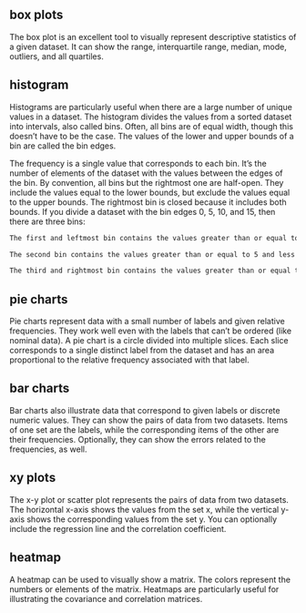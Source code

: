 ## box plots 
The box plot is an excellent tool to visually represent descriptive statistics of a given dataset. It can show the range, interquartile range, median, mode, outliers, and all quartiles. 

## histogram 
Histograms are particularly useful when there are a large number of unique values in a dataset. The histogram divides the values from a sorted dataset into intervals, also called bins. Often, all bins are of equal width, though this doesn’t have to be the case. The values of the lower and upper bounds of a bin are called the bin edges.

The frequency is a single value that corresponds to each bin. It’s the number of elements of the dataset with the values between the edges of the bin. By convention, all bins but the rightmost one are half-open. They include the values equal to the lower bounds, but exclude the values equal to the upper bounds. The rightmost bin is closed because it includes both bounds. If you divide a dataset with the bin edges 0, 5, 10, and 15, then there are three bins:
```sh 
The first and leftmost bin contains the values greater than or equal to 0 and less than 5.
```
```sh
The second bin contains the values greater than or equal to 5 and less than 10.
```
```sh
The third and rightmost bin contains the values greater than or equal to 10 and less than or equal to 15.
```

## pie charts
Pie charts represent data with a small number of labels and given relative frequencies. They work well even with the labels that can’t be ordered (like nominal data). A pie chart is a circle divided into multiple slices. Each slice corresponds to a single distinct label from the dataset and has an area proportional to the relative frequency associated with that label.

## bar charts 
Bar charts also illustrate data that correspond to given labels or discrete numeric values. They can show the pairs of data from two datasets. Items of one set are the labels, while the corresponding items of the other are their frequencies. Optionally, they can show the errors related to the frequencies, as well.

## xy plots 
The x-y plot or scatter plot represents the pairs of data from two datasets. The horizontal x-axis shows the values from the set x, while the vertical y-axis shows the corresponding values from the set y. You can optionally include the regression line and the correlation coefficient.

## heatmap 
A heatmap can be used to visually show a matrix. The colors represent the numbers or elements of the matrix. Heatmaps are particularly useful for illustrating the covariance and correlation matrices.